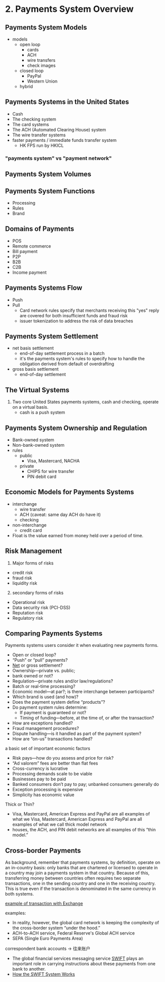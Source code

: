 # 2. Payments System Overview

## Payments System Models

- models
  - open loop
    - cards
    - ACH
    - wire transfers
    - check images
  - closed loop
    - PayPal
    - Western Union
  - hybrid

## Payments Systems in the United States

- Cash
- The checking system
- The card systems
- The ACH (Automated Clearing House) system
- The wire transfer systems
- faster payments / immediate funds transfer system
  - HK FPS run by HKICL

### "payments system" vs "payment network"

## Payments System Volumes

## Payments System Functions

- Processing
- Rules
- Brand

## Domains of Payments

- POS
- Remote commerce
- Bill payment
- P2P
- B2B
- C2B
- Income payment

## Payments Systems Flow

- Push
- Pull
  - Card network rules specify that merchants receiving this "yes" reply are covered for both insufficient funds and fraud risk
  - issuer tokenization to address the risk of data breaches

## Payments System Settlement

- net basis settlement
  - end-of-day settlement process in a batch
  -  it's the payments system's rules to specify how to handle the obligation derived from default of overdrafting
- gross basis settlement
  - end-of-day settlement

## The Virtual Systems

1. Two core United States payments systems, cash and checking, operate on a virtual basis.
   - cash is a push system

## Payments System Ownership and Regulation

- Bank-owned system
- Non-bank-owned system
- rules
  - public
    - Visa, Mastercard, NACHA
  - private
    - CHIPS for wire transfer
    - PIN debit card

## Economic Models for Payments Systems

- interchange
  - wire transfer
  - ACH (caveat: same day ACH do have it)
  - checking
- non-interchange
  - credit card      
- Float is the value earned from money held over a period of time.

## Risk Management

1. Major forms of risks

  - credit risk
  - fraud risk
  - liquidity risk

2. secondary forms of risks

  - Operational risk
  - Data security risk (PCI-DSS)
  - Reputation risk
  - Regulatory risk

## Comparing Payments Systems

Payments systems users consider it when evaluating new payments forms.

- Open or closed loop? 
- “Push” or “pull” payments? 
- [Net](https://corporatefinanceinstitute.com/resources/knowledge/finance/net-settlement/) or gross settlement? 
- Ownership—private vs. public; 
- bank owned or not? 
- Regulation—private rules and/or law/regulations? 
- Batch or real-time processing?
- Economic model—at par?; is there interchange between participants? 
- Which brand is used (and how)? 
- Does the payment system define “products”? 
- Do payment system rules determine: 
  - If payment is guaranteed or not? 
  - Timing of funding—before, at the time of, or after the transaction? 
- How are exceptions handled? 
- Fraud management procedures? 
- Dispute handling—is it handled as part of the payment system? 
- How are “on-us” transactions handled?

a basic set of important economic factors

- Risk pays—how do you assess and price for risk? 
- “Ad valorem” fees are better than flat fees 
- Cross-currency is lucrative 
- Processing demands scale to be viable 
- Businesses pay to be paid 
- Banked consumers don’t pay to pay; unbanked consumers generally do 
- Exception processing is expensive 
- Simplicity has economic value

Thick or Thin?

- Visa, Mastercard, American Express and PayPal are all examples of what we Visa, Mastercard, American Express and PayPal are all examples of what we call thick model network
- houses, the ACH, and PIN debit networks are all examples of this “thin model.”

## Cross-border Payments

As background, remember that payments systems, by definition, operate on an in-country basis: only banks that are chartered or licensed to operate in a country may join a payments system in that country. Because of this, transferring money between countries often requires two separate transactions, one in the sending country and one in the receiving country. This is true even if the transaction is denominated in the same currency in both systems.

[example of transaction with Exchange](https://github.com/omgnetwork/ewallet/blob/master/docs/design/transactions_and_entries.md)

examples:

- In reality, however, the global card network is keeping the complexity of the cross-border system “under the hood.”
- ACH-to-ACH service, Federal Reserve's Global ACH service
- SEPA (Single Euro Payments Area)

correspondent bank accounts -> 往来账户
- The global financial services messaging service [SWIFT](https://www.swift.com/) plays an important role in carrying instructions about these payments from one bank to another.
- [How the SWIFT System Works](https://www.investopedia.com/articles/personal-finance/050515/how-swift-system-works.asp)






